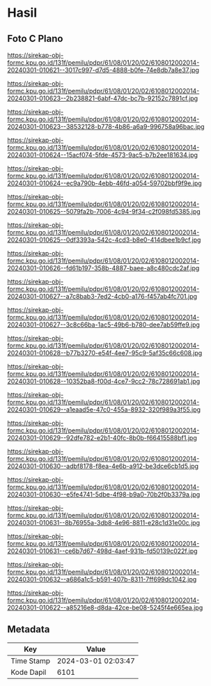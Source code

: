 # Hasil

## Foto C Plano

https://sirekap-obj-formc.kpu.go.id/131f/pemilu/pdpr/61/08/01/20/02/6108012002014-20240301-010621--3017c997-d7d5-4888-b0fe-74e8db7a8e37.jpg

https://sirekap-obj-formc.kpu.go.id/131f/pemilu/pdpr/61/08/01/20/02/6108012002014-20240301-010623--2b238821-6abf-47dc-bc7b-92152c7891cf.jpg

https://sirekap-obj-formc.kpu.go.id/131f/pemilu/pdpr/61/08/01/20/02/6108012002014-20240301-010623--38532128-b778-4b86-a6a9-996758a96bac.jpg

https://sirekap-obj-formc.kpu.go.id/131f/pemilu/pdpr/61/08/01/20/02/6108012002014-20240301-010624--15acf074-5fde-4573-9ac5-b7b2ee181634.jpg

https://sirekap-obj-formc.kpu.go.id/131f/pemilu/pdpr/61/08/01/20/02/6108012002014-20240301-010624--ec9a790b-4ebb-46fd-a054-59702bbf9f9e.jpg

https://sirekap-obj-formc.kpu.go.id/131f/pemilu/pdpr/61/08/01/20/02/6108012002014-20240301-010625--5079fa2b-7006-4c94-9f34-c2f098fd5385.jpg

https://sirekap-obj-formc.kpu.go.id/131f/pemilu/pdpr/61/08/01/20/02/6108012002014-20240301-010625--0df3393a-542c-4cd3-b8e0-414dbee1b9cf.jpg

https://sirekap-obj-formc.kpu.go.id/131f/pemilu/pdpr/61/08/01/20/02/6108012002014-20240301-010626--fd61b197-358b-4887-baee-a8c480cdc2af.jpg

https://sirekap-obj-formc.kpu.go.id/131f/pemilu/pdpr/61/08/01/20/02/6108012002014-20240301-010627--a7c8bab3-7ed2-4cb0-a176-f457ab4fc701.jpg

https://sirekap-obj-formc.kpu.go.id/131f/pemilu/pdpr/61/08/01/20/02/6108012002014-20240301-010627--3c8c66ba-1ac5-49b6-b780-dee7ab59ffe9.jpg

https://sirekap-obj-formc.kpu.go.id/131f/pemilu/pdpr/61/08/01/20/02/6108012002014-20240301-010628--b77b3270-e54f-4ee7-95c9-5af35c66c608.jpg

https://sirekap-obj-formc.kpu.go.id/131f/pemilu/pdpr/61/08/01/20/02/6108012002014-20240301-010628--10352ba8-f00d-4ce7-9cc2-78c728691ab1.jpg

https://sirekap-obj-formc.kpu.go.id/131f/pemilu/pdpr/61/08/01/20/02/6108012002014-20240301-010629--a1eaad5e-47c0-455a-8932-320f989a3f55.jpg

https://sirekap-obj-formc.kpu.go.id/131f/pemilu/pdpr/61/08/01/20/02/6108012002014-20240301-010629--92dfe782-e2b1-40fc-8b0b-f66415588bf1.jpg

https://sirekap-obj-formc.kpu.go.id/131f/pemilu/pdpr/61/08/01/20/02/6108012002014-20240301-010630--adbf8178-f8ea-4e6b-a912-be3dce6cb1d5.jpg

https://sirekap-obj-formc.kpu.go.id/131f/pemilu/pdpr/61/08/01/20/02/6108012002014-20240301-010630--e5fe4741-5dbe-4f98-b9a0-70b2f0b3379a.jpg

https://sirekap-obj-formc.kpu.go.id/131f/pemilu/pdpr/61/08/01/20/02/6108012002014-20240301-010631--8b76955a-3db8-4e96-8811-e28c1d31e00c.jpg

https://sirekap-obj-formc.kpu.go.id/131f/pemilu/pdpr/61/08/01/20/02/6108012002014-20240301-010631--ce6b7d67-498d-4aef-931b-fd50139c022f.jpg

https://sirekap-obj-formc.kpu.go.id/131f/pemilu/pdpr/61/08/01/20/02/6108012002014-20240301-010632--a686a1c5-b591-407b-8311-7ff699dc1042.jpg

https://sirekap-obj-formc.kpu.go.id/131f/pemilu/pdpr/61/08/01/20/02/6108012002014-20240301-010622--a85216e8-d8da-42ce-be08-5245f4e665ea.jpg


## Metadata

| Key        | Value               |
| ---------- | ------------------- |
| Time Stamp | 2024-03-01 02:03:47 |
| Kode Dapil | 6101                |



